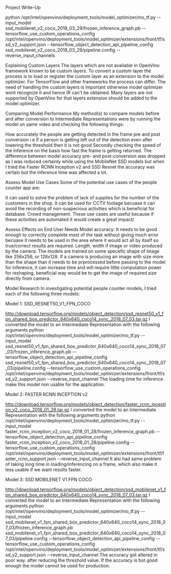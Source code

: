 Project Write-Up

python /opt/intel/openvino/deployment_tools/model_optimizer/mo_tf.py --input_model ssd_mobilenet_v2_coco_2018_03_29/frozen_inference_graph.pb --tensorflow_use_custom_operations_config /opt/intel/openvino/deployment_tools/model_optimizer/extensions/front/tf/ssd_v2_support.json --tensorflow_object_detection_api_pipeline_config ssd_mobilenet_v2_coco_2018_03_29/pipeline.config --reverse_input_channels

Explaining Custom Layers
The layers which are not available in OpenVino framework known to be custom layers. To convert a custom layer the process is to load or register the custom layer as an extension to the model optimizer. For TensorFlow and other frameworks the process can differ. The need of handling the custom layers is important otherwise model optimizer wont recognize it and hence IR can't be obtained. Many layers are not supported by OpenVino for that layers extension should be added to the model optimizer.

Comparing Model Performance
My method(s) to compare models before and after conversion to Intermediate Representations were by running the model on same video and checking the following things:

How accurately the people are getting detected in the frame pre and post conversion i.e if a person is getting left out of the detection even after lowering the threshold then it is not good
Secondly checking the speed of the inference on the basis how fast the frame is getting returned.
The difference between model accuracy pre- and post-conversion was dropped as I was reduced certainly while using the MobileNet SSD models but when I tried the Faster RCNN Inception v2 and SSD Resnet the accuracy was certain but the inference time was affected a lot.

Assess Model Use Cases
Some of the potential use cases of the people counter app are:

It can used to solve the problem of lack of supplies for the number of the customers in the shop.
It can be used for CCTV footage becuase it can avoid the recording of non-suspecious activities which is beneficial for database.
Crowd management.
These use cases are useful because if these activities are automated it would create a great impact/

Assess Effects on End User Needs
Model accuracy: It needs to be good enough to correctly complete most of the task without giving much error becuase it needs to be used in the area where it would act all by itself so true/correct results are required.
Length, width if image or video produced by the camera: The models are trained on some specefic shape of image like 256x256, or 128x128. If a camera is producing an image with size more than the shape than it needs to be prprocessed before passing to the model for inference, it can increase time and will require little computation power for reshaping, beneficial way would be to get the image of required size directly from camera.

Model Research
In investigating potential people counter models, I tried each of the following three models:

Model 1: SSD_RESNET50_V1_FPN_COCO

http://download.tensorflow.org/models/object_detection/ssd_resnet50_v1_fpn_shared_box_predictor_640x640_coco14_sync_2018_07_03.tar.gz
I converted the model to an Intermediate Representation with the following arguments
python /opt/intel/openvino/deployment_tools/model_optimizer/mo_tf.py --input_model ssd_resnet50_v1_fpn_shared_box_predictor_640x640_coco14_sync_2018_07_03/frozen_inference_graph.pb --tensorflow_object_detection_api_pipeline_config ssd_resnet50_v1_fpn_shared_box_predictor_640x640_coco14_sync_2018_07_03/pipeline.config --tensorflow_use_custom_operations_config /opt/intel/openvino/deployment_tools/model_optimizer/extensions/front/tf/ssd_v2_support.json --reverse_input_channel
The loading time for inference make this model non usable for the application.

Model 2: FASTER RCNN INCEPTION v2

http://download.tensorflow.org/models/object_detection/faster_rcnn_inception_v2_coco_2018_01_28.tar.gz
I converted the model to an Intermediate Representation with the following arguments
python /opt/intel/openvino/deployment_tools/model_optimizer/mo_tf.py --input_model faster_rcnn_inception_v2_coco_2018_01_28/frozen_inference_graph.pb --tensorflow_object_detection_api_pipeline_config faster_rcnn_inception_v2_coco_2018_01_28/pipeline.config --tensorflow_use_custom_operations_config /opt/intel/openvino/deployment_tools/model_optimizer/extensions/front/tf/faster_rcnn_support.json --reverse_input_channel
It alsi had same problem of taking long time in loading/inferencing on a frame, which also make it less usable if we want results faster.

Model 3: SSD MOBILENET V1 FPN COCO

http://download.tensorflow.org/models/object_detection/ssd_mobilenet_v1_fpn_shared_box_predictor_640x640_coco14_sync_2018_07_03.tar.gz
I converted the model to an Intermediate Representation with the following arguments
python /opt/intel/openvino/deployment_tools/model_optimizer/mo_tf.py --input_model ssd_mobilenet_v1_fpn_shared_box_predictor_640x640_coco14_sync_2018_07_03/frozen_inference_graph.pb ssd_mobilenet_v1_fpn_shared_box_predictor_640x640_coco14_sync_2018_07_03/pipeline.config --tensorflow_object_detection_api_pipeline_config --tensorflow_use_custom_operations_config /opt/intel/openvino/deployment_tools/model_optimizer/extensions/front/tf/ssd_v2_support.json --reverse_input_channel
The accuracy got altered in poor way. after reducing the threshold value. If the accuracy is bot good enough the model cannot be used for production.
